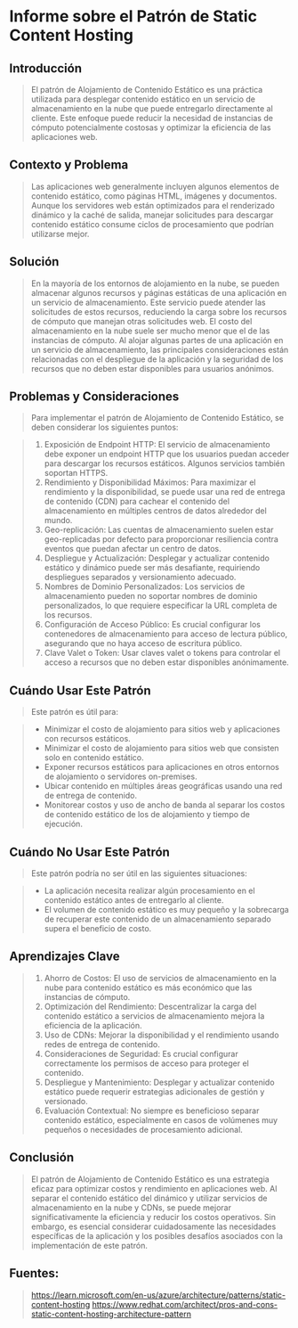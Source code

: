 # Informe sobre el Patrón de Static Content Hosting

## Introducción

> El patrón de Alojamiento de Contenido Estático es una práctica utilizada para desplegar contenido estático en un servicio de almacenamiento en la nube que puede entregarlo directamente al cliente. Este enfoque puede reducir la necesidad de instancias de cómputo potencialmente costosas y optimizar la eficiencia de las aplicaciones web.

## Contexto y Problema

> Las aplicaciones web generalmente incluyen algunos elementos de contenido estático, como páginas HTML, imágenes y documentos. Aunque los servidores web están optimizados para el renderizado dinámico y la caché de salida, manejar solicitudes para descargar contenido estático consume ciclos de procesamiento que podrían utilizarse mejor.

## Solución

> En la mayoría de los entornos de alojamiento en la nube, se pueden almacenar algunos recursos y páginas estáticas de una aplicación en un servicio de almacenamiento. Este servicio puede atender las solicitudes de estos recursos, reduciendo la carga sobre los recursos de cómputo que manejan otras solicitudes web. El costo del almacenamiento en la nube suele ser mucho menor que el de las instancias de cómputo. Al alojar algunas partes de una aplicación en un servicio de almacenamiento, las principales consideraciones están relacionadas con el despliegue de la aplicación y la seguridad de los recursos que no deben estar disponibles para usuarios anónimos.

## Problemas y Consideraciones

> Para implementar el patrón de Alojamiento de Contenido Estático, se deben considerar los siguientes puntos:

> 1.	Exposición de Endpoint HTTP: El servicio de almacenamiento debe exponer un endpoint HTTP que los usuarios puedan acceder para descargar los recursos estáticos. Algunos servicios también soportan HTTPS.
> 2.	Rendimiento y Disponibilidad Máximos: Para maximizar el rendimiento y la disponibilidad, se puede usar una red de entrega de contenido (CDN) para cachear el contenido del almacenamiento en múltiples centros de datos alrededor del mundo.
> 3.	Geo-replicación: Las cuentas de almacenamiento suelen estar geo-replicadas por defecto para proporcionar resiliencia contra eventos que puedan afectar un centro de datos.
> 4.	Despliegue y Actualización: Desplegar y actualizar contenido estático y dinámico puede ser más desafiante, requiriendo despliegues separados y versionamiento adecuado.
> 5.	Nombres de Dominio Personalizados: Los servicios de almacenamiento pueden no soportar nombres de dominio personalizados, lo que requiere especificar la URL completa de los recursos.
> 6.	Configuración de Acceso Público: Es crucial configurar los contenedores de almacenamiento para acceso de lectura público, asegurando que no haya acceso de escritura público.
> 7.	Clave Valet o Token: Usar claves valet o tokens para controlar el acceso a recursos que no deben estar disponibles anónimamente.

## Cuándo Usar Este Patrón

> Este patrón es útil para:

> - Minimizar el costo de alojamiento para sitios web y aplicaciones con recursos estáticos.
> - Minimizar el costo de alojamiento para sitios web que consisten solo en contenido estático.
> - Exponer recursos estáticos para aplicaciones en otros entornos de alojamiento o servidores on-premises.
> - Ubicar contenido en múltiples áreas geográficas usando una red de entrega de contenido.
> - Monitorear costos y uso de ancho de banda al separar los costos de contenido estático de los de alojamiento y tiempo de ejecución.

## Cuándo No Usar Este Patrón

> Este patrón podría no ser útil en las siguientes situaciones:

> - La aplicación necesita realizar algún procesamiento en el contenido estático antes de entregarlo al cliente.
> - El volumen de contenido estático es muy pequeño y la sobrecarga de recuperar este contenido de un almacenamiento separado supera el beneficio de costo.

## Aprendizajes Clave

> 1.	Ahorro de Costos: El uso de servicios de almacenamiento en la nube para contenido estático es más económico que las instancias de cómputo.
> 2.	Optimización del Rendimiento: Descentralizar la carga del contenido estático a servicios de almacenamiento mejora la eficiencia de la aplicación.
> 3.	Uso de CDNs: Mejorar la disponibilidad y el rendimiento usando redes de entrega de contenido.
> 4.	Consideraciones de Seguridad: Es crucial configurar correctamente los permisos de acceso para proteger el contenido.
> 5.	Despliegue y Mantenimiento: Desplegar y actualizar contenido estático puede requerir estrategias adicionales de gestión y versionado.
> 6.	Evaluación Contextual: No siempre es beneficioso separar contenido estático, especialmente en casos de volúmenes muy pequeños o necesidades de procesamiento adicional.

## Conclusión

> El patrón de Alojamiento de Contenido Estático es una estrategia eficaz para optimizar costos y rendimiento en aplicaciones web. Al separar el contenido estático del dinámico y utilizar servicios de almacenamiento en la nube y CDNs, se puede mejorar significativamente la eficiencia y reducir los costos operativos. Sin embargo, es esencial considerar cuidadosamente las necesidades específicas de la aplicación y los posibles desafíos asociados con la implementación de este patrón.

## Fuentes:

> https://learn.microsoft.com/en-us/azure/architecture/patterns/static-content-hosting
> https://www.redhat.com/architect/pros-and-cons-static-content-hosting-architecture-pattern